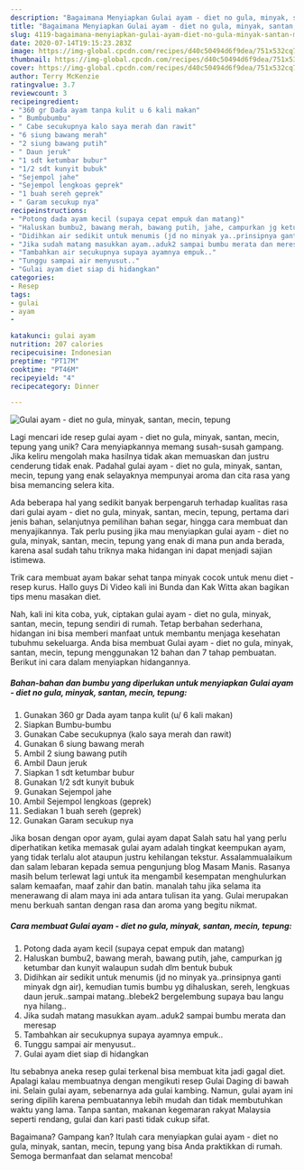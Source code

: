 ```yaml
---
description: "Bagaimana Menyiapkan Gulai ayam - diet no gula, minyak, santan, mecin, tepung, Bikin Ngiler"
title: "Bagaimana Menyiapkan Gulai ayam - diet no gula, minyak, santan, mecin, tepung, Bikin Ngiler"
slug: 4119-bagaimana-menyiapkan-gulai-ayam-diet-no-gula-minyak-santan-mecin-tepung-bikin-ngiler
date: 2020-07-14T19:15:23.283Z
image: https://img-global.cpcdn.com/recipes/d40c50494d6f9dea/751x532cq70/gulai-ayam-diet-no-gula-minyak-santan-mecin-tepung-foto-resep-utama.jpg
thumbnail: https://img-global.cpcdn.com/recipes/d40c50494d6f9dea/751x532cq70/gulai-ayam-diet-no-gula-minyak-santan-mecin-tepung-foto-resep-utama.jpg
cover: https://img-global.cpcdn.com/recipes/d40c50494d6f9dea/751x532cq70/gulai-ayam-diet-no-gula-minyak-santan-mecin-tepung-foto-resep-utama.jpg
author: Terry McKenzie
ratingvalue: 3.7
reviewcount: 3
recipeingredient:
- "360 gr Dada ayam tanpa kulit u 6 kali makan"
- " Bumbubumbu"
- " Cabe secukupnya kalo saya merah dan rawit"
- "6 siung bawang merah"
- "2 siung bawang putih"
- " Daun jeruk"
- "1 sdt ketumbar bubur"
- "1/2 sdt kunyit bubuk"
- "Sejempol jahe"
- "Sejempol lengkoas geprek"
- "1 buah sereh geprek"
- " Garam secukup nya"
recipeinstructions:
- "Potong dada ayam kecil (supaya cepat empuk dan matang)"
- "Haluskan bumbu2, bawang merah, bawang putih, jahe, campurkan jg ketumbar dan kunyit walaupun sudah dlm bentuk bubuk"
- "Didihkan air sedikit untuk menumis (jd no minyak ya..prinsipnya ganti minyak dgn air), kemudian tumis bumbu yg dihaluskan, sereh, lengkuas daun jeruk..sampai matang..blebek2 bergelembung supaya bau langu nya hilang.."
- "Jika sudah matang masukkan ayam..aduk2 sampai bumbu merata dan meresap"
- "Tambahkan air secukupnya supaya ayamnya empuk.."
- "Tunggu sampai air menyusut.."
- "Gulai ayam diet siap di hidangkan"
categories:
- Resep
tags:
- gulai
- ayam
- 

katakunci: gulai ayam  
nutrition: 207 calories
recipecuisine: Indonesian
preptime: "PT17M"
cooktime: "PT46M"
recipeyield: "4"
recipecategory: Dinner

---
```



![Gulai ayam - diet no gula, minyak, santan, mecin, tepung](https://img-global.cpcdn.com/recipes/d40c50494d6f9dea/751x532cq70/gulai-ayam-diet-no-gula-minyak-santan-mecin-tepung-foto-resep-utama.jpg)

Lagi mencari ide resep gulai ayam - diet no gula, minyak, santan, mecin, tepung yang unik? Cara menyiapkannya memang susah-susah gampang. Jika keliru mengolah maka hasilnya tidak akan memuaskan dan justru cenderung tidak enak. Padahal gulai ayam - diet no gula, minyak, santan, mecin, tepung yang enak selayaknya mempunyai aroma dan cita rasa yang bisa memancing selera kita.

Ada beberapa hal yang sedikit banyak berpengaruh terhadap kualitas rasa dari gulai ayam - diet no gula, minyak, santan, mecin, tepung, pertama dari jenis bahan, selanjutnya pemilihan bahan segar, hingga cara membuat dan menyajikannya. Tak perlu pusing jika mau menyiapkan gulai ayam - diet no gula, minyak, santan, mecin, tepung yang enak di mana pun anda berada, karena asal sudah tahu triknya maka hidangan ini dapat menjadi sajian istimewa.

Trik cara membuat ayam bakar sehat tanpa minyak cocok untuk menu diet - resep kurus. Hallo guys Di Video kali ini Bunda dan Kak Witta akan bagikan tips menu masakan diet.


Nah, kali ini kita coba, yuk, ciptakan gulai ayam - diet no gula, minyak, santan, mecin, tepung sendiri di rumah. Tetap berbahan sederhana, hidangan ini bisa memberi manfaat untuk membantu menjaga kesehatan tubuhmu sekeluarga. Anda bisa membuat Gulai ayam - diet no gula, minyak, santan, mecin, tepung menggunakan 12 bahan dan 7 tahap pembuatan. Berikut ini cara dalam menyiapkan hidangannya.

<!--inarticleads1-->

##### Bahan-bahan dan bumbu yang diperlukan untuk menyiapkan Gulai ayam - diet no gula, minyak, santan, mecin, tepung:

1. Gunakan 360 gr Dada ayam tanpa kulit (u/ 6 kali makan)
1. Siapkan  Bumbu-bumbu
1. Gunakan  Cabe secukupnya (kalo saya merah dan rawit)
1. Gunakan 6 siung bawang merah
1. Ambil 2 siung bawang putih
1. Ambil  Daun jeruk
1. Siapkan 1 sdt ketumbar bubur
1. Gunakan 1/2 sdt kunyit bubuk
1. Gunakan Sejempol jahe
1. Ambil Sejempol lengkoas (geprek)
1. Sediakan 1 buah sereh (geprek)
1. Gunakan  Garam secukup nya


Jika bosan dengan opor ayam, gulai ayam dapat Salah satu hal yang perlu diperhatikan ketika memasak gulai ayam adalah tingkat keempukan ayam, yang tidak terlalu alot ataupun justru kehilangan tekstur. Assalammualaikum dan salam lebaran kepada semua pengunjung blog Masam Manis. Rasanya masih belum terlewat lagi untuk ita mengambil kesempatan menghulurkan salam kemaafan, maaf zahir dan batin. manalah tahu jika selama ita menerawang di alam maya ini ada antara tulisan ita yang. Gulai merupakan menu berkuah santan dengan rasa dan aroma yang begitu nikmat. 

<!--inarticleads2-->

##### Cara membuat Gulai ayam - diet no gula, minyak, santan, mecin, tepung:

1. Potong dada ayam kecil (supaya cepat empuk dan matang)
1. Haluskan bumbu2, bawang merah, bawang putih, jahe, campurkan jg ketumbar dan kunyit walaupun sudah dlm bentuk bubuk
1. Didihkan air sedikit untuk menumis (jd no minyak ya..prinsipnya ganti minyak dgn air), kemudian tumis bumbu yg dihaluskan, sereh, lengkuas daun jeruk..sampai matang..blebek2 bergelembung supaya bau langu nya hilang..
1. Jika sudah matang masukkan ayam..aduk2 sampai bumbu merata dan meresap
1. Tambahkan air secukupnya supaya ayamnya empuk..
1. Tunggu sampai air menyusut..
1. Gulai ayam diet siap di hidangkan


Itu sebabnya aneka resep gulai terkenal bisa membuat kita jadi gagal diet. Apalagi kalau membuatnya dengan mengikuti resep Gulai Daging di bawah ini. Selain gulai ayam, sebenarnya ada gulai kambing. Namun, gulai ayam ini sering dipilih karena pembuatannya lebih mudah dan tidak membutuhkan waktu yang lama. Tanpa santan, makanan kegemaran rakyat Malaysia seperti rendang, gulai dan kari pasti tidak cukup sifat. 

Bagaimana? Gampang kan? Itulah cara menyiapkan gulai ayam - diet no gula, minyak, santan, mecin, tepung yang bisa Anda praktikkan di rumah. Semoga bermanfaat dan selamat mencoba!
